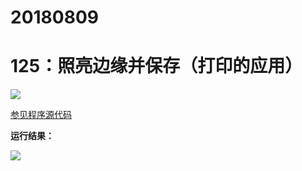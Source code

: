 # 20180809

# 125：照亮边缘并保存（打印的应用）

<img src="http://image.renkaigis.com/keepcoding/2018080901.png">

<a href="https://github.com/renkaigis/KeepCoding/tree/master/2018/08/09" target="_blank">参见程序源代码</a>

**运行结果：**

<img src="http://image.renkaigis.com/keepcoding/2018080902.png">